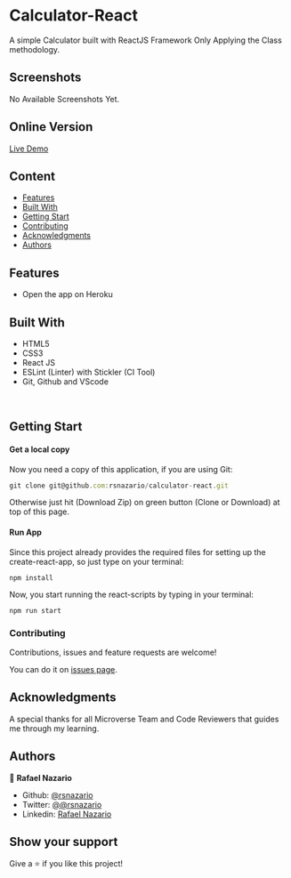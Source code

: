 # Calculator-React
A simple Calculator built with ReactJS Framework Only Applying the Class methodology.


## Screenshots

No Available Screenshots Yet.

## Online Version
 [Live Demo ](https://calculator-react-rsnazario.herokuapp.com/)

## Content

* [Features](#features)
* [Built With](#built-with)
* [Getting Start](#getting-start)
* [Contributing](#contributing)
* [Acknowledgments](#acknowledgments)
* [Authors](#authors)

## Features

<ul>
  <li>Open the app on Heroku</li>
</ul>

## Built With

- HTML5
- CSS3
- React JS
- ESLint (Linter) with Stickler (CI Tool)
- Git, Github and VScode
<br>

## Getting Start

#### Get a local copy
Now you need a copy of this application, if you are using Git:
```js
git clone git@github.com:rsnazario/calculator-react.git
```
Otherwise just hit (Download Zip) on green button (Clone or Download) at top of this page.

#### Run App

Since this project already provides the required files for setting up the create-react-app, so just type on your terminal:

`
npm install
`

Now, you start running the react-scripts by typing in your terminal: 

`
npm run start
`

### Contributing

Contributions, issues and feature requests are welcome!

You can do it on [issues page](issues/).

## Acknowledgments

A special thanks for all Microverse Team and Code Reviewers that guides me through my learning.

## Authors

👤 **Rafael Nazario**

- Github: [@rsnazario](https://github.com/rsnazario)
- Twitter: [@@rsnazario](https://twitter.com/@rsnazario)
- Linkedin: [Rafael Nazario](https://www.linkedin.com/in/rsnazario/)

## Show your support

Give a ⭐️ if you like this project!
